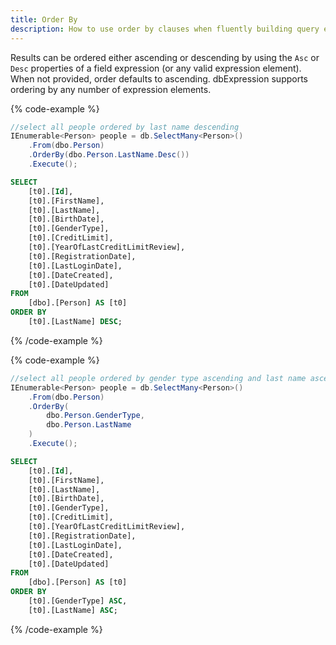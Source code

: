 ```yaml
---
title: Order By
description: How to use order by clauses when fluently building query expressions.
---
```


Results can be ordered either ascending or descending by using the `Asc` or `Desc` properties of a field expression (or any valid expression element).  When not provided, order defaults to ascending.  dbExpression supports ordering by any number of expression elements.

{% code-example %}
```csharp
//select all people ordered by last name descending
IEnumerable<Person> people = db.SelectMany<Person>()
    .From(dbo.Person)
    .OrderBy(dbo.Person.LastName.Desc())
    .Execute();
```
```sql
SELECT
    [t0].[Id],
    [t0].[FirstName],
    [t0].[LastName],
    [t0].[BirthDate],
    [t0].[GenderType],
    [t0].[CreditLimit],
    [t0].[YearOfLastCreditLimitReview],
    [t0].[RegistrationDate],
    [t0].[LastLoginDate],
    [t0].[DateCreated],
    [t0].[DateUpdated]
FROM
    [dbo].[Person] AS [t0]
ORDER BY
    [t0].[LastName] DESC;
```
{% /code-example %}

{% code-example %}
```csharp
//select all people ordered by gender type ascending and last name ascending
IEnumerable<Person> people = db.SelectMany<Person>()
    .From(dbo.Person)
    .OrderBy(
        dbo.Person.GenderType,
        dbo.Person.LastName
    )
    .Execute();
```
```sql
SELECT
    [t0].[Id],
    [t0].[FirstName],
    [t0].[LastName],
    [t0].[BirthDate],
    [t0].[GenderType],
    [t0].[CreditLimit],
    [t0].[YearOfLastCreditLimitReview],
    [t0].[RegistrationDate],
    [t0].[LastLoginDate],
    [t0].[DateCreated],
    [t0].[DateUpdated]
FROM
    [dbo].[Person] AS [t0]
ORDER BY
    [t0].[GenderType] ASC,
    [t0].[LastName] ASC;
```
{% /code-example %}